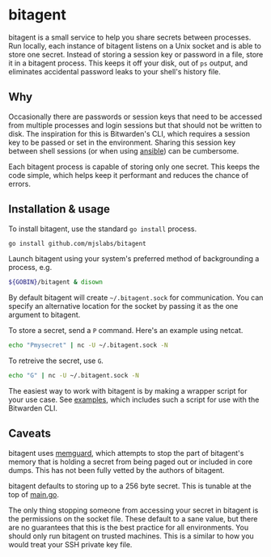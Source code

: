 bitagent
===

bitagent is a small service to help you share secrets between processes. Run
locally, each instance of bitagent listens on a Unix socket and is able to store
one secret. Instead of storing a session key or password in a file, store it in
a bitagent process. This keeps it off your disk, out of `ps` output, and
eliminates accidental password leaks to your shell's history file.

Why
---

Occasionally there are passwords or session keys that need to be accessed from
multiple processes and login sessions but that should not be written to disk.
The inspiration for this is Bitwarden's CLI, which requires a session key to be
passed or set in the environment. Sharing this session key between shell
sessions (or when using
[ansible](https://github.com/c0sco/ansible-modules-bitwarden)) can be
cumbersome.  

Each bitagent process is capable of storing only one secret. This keeps the code
simple, which helps keep it performant and reduces the chance of errors.

Installation & usage
---

To install bitagent, use the standard `go install` process.

```bash
go install github.com/mjslabs/bitagent
```

Launch bitagent using your system's preferred method of backgrounding a process,
e.g.

```bash
${GOBIN}/bitagent & disown
```

By default bitagent will create `~/.bitagent.sock` for communication. You can
specify an alternative location for the socket by passing it as the one argument
to bitagent.  

To store a secret, send a `P` command. Here's an example using netcat.

```bash
echo "Pmysecret" | nc -U ~/.bitagent.sock -N
```

To retreive the secret, use `G`.

```bash
echo "G" | nc -U ~/.bitagent.sock -N
```

The easiest way to work with bitagent is by making a wrapper script for your
use case. See [examples](examples), which includes such a script for use with
the Bitwarden CLI.

Caveats
---

bitagent uses [memguard](https://github.com/awnumar/memguard), which attempts to
stop the part of bitagent's memory that is holding a secret from being paged
out or included in core dumps. This has not been fully vetted by the authors of
bitagent.  

bitagent defaults to storing up to a 256 byte secret. This is tunable at the
top of [main.go](main.go).  

The only thing stopping someone from accessing your secret in bitagent is the
permissions on the socket file. These default to a sane value, but there are
no guarantees that this is the best practice for all environments. You should
only run bitagent on trusted machines. This is a similar to how you would treat
your SSH private key file.
